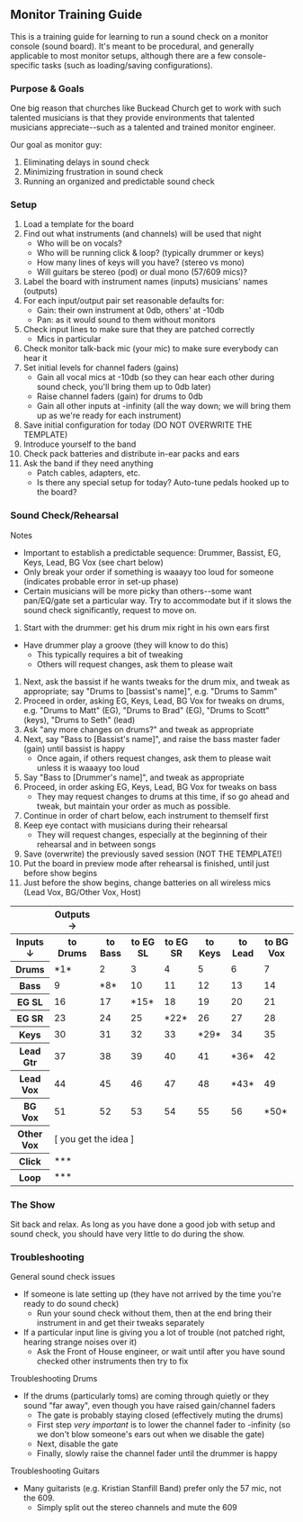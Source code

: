 <h2>Monitor Training Guide</h2>

This is a training guide for learning to run a sound check on a monitor console (sound board).  It's
meant to be procedural, and generally applicable to most monitor setups, although there are a few
console-specific tasks (such as loading/saving configurations).

<h3 id='purpose'>Purpose &amp; Goals</h3>

One big reason that churches like Buckead Church get to work with such talented musicians is that they provide environments that talented musicians appreciate--such as a talented and trained monitor engineer.

Our goal as monitor guy:

1. Eliminating delays in sound check
1. Minimizing frustration in sound check
1. Running an organized and predictable sound check

<h3 id='setup'>Setup</h3>

1. Load a template for the board
1. Find out what instruments (and channels) will be used that night
	- Who will be on vocals?
	- Who will be running click & loop? (typically drummer or keys)
	- How many lines of keys will you have? (stereo vs mono)
	- Will guitars be stereo (pod) or dual mono (57/609 mics)?
1. Label the board with instrument names (inputs) musicians' names (outputs)
1. For each input/output pair set reasonable defaults for:
	- Gain: their own instrument at 0db, others' at -10db
	- Pan: as it would sound to them without monitors
1. Check input lines to make sure that they are patched correctly
	- Mics in particular
1. Check monitor talk-back mic (your mic) to make sure everybody can hear it
1. Set initial levels for channel faders (gains)
    - Gain all vocal mics at -10db (so they can hear each other during sound check, you'll bring them up to 0db later)
    - Raise channel faders (gain) for drums to 0db
    - Gain all other inputs at -infinity (all the way down; we will bring them up as we're ready for each instrument)
1. Save initial configuration for today (DO NOT OVERWRITE THE TEMPLATE)
1. Introduce yourself to the band
1. Check pack batteries and distribute in-ear packs and ears
1. Ask the band if they need anything
	- Patch cables, adapters, etc.
	- Is there any special setup for today? Auto-tune pedals hooked up to the board?

<h3 id="soundcheck">Sound Check/Rehearsal</h3>

Notes

- Important to establish a predictable sequence: Drummer, Bassist, EG, Keys, Lead, BG Vox (see chart below)
- Only break your order if something is waaayy too loud for someone (indicates probable error in set-up phase)
- Certain musicians will be more picky than others--some want pan/EQ/gate set a particular way. Try to accommodate but if it slows the sound check significantly, request to move on.
	
1. Start with the drummer: get his drum mix right in his own ears first
  - Have drummer play a groove (they will know to do this)
	- This typically requires a bit of tweaking
	- Others will request changes, ask them to please wait
1. Next, ask the bassist if he wants tweaks for the drum mix, and tweak as appropriate; say "Drums to [bassist's name]", e.g. "Drums to Samm"
1. Proceed in order, asking EG, Keys, Lead, BG Vox for tweaks on drums, e.g. "Drums to Matt" (EG), "Drums to Brad" (EG), "Drums to Scott" (keys), "Drums to Seth" (lead)
1. Ask "any more changes on drums?" and tweak as appropriate
1. Next, say "Bass to [Bassist's name]", and raise the bass master fader (gain) until bassist is happy
	- Once again, if others request changes, ask them to please wait unless it is waaayy too loud
1. Say "Bass to [Drummer's name]", and tweak as appropriate
1. Proceed, in order asking EG, Keys, Lead, BG Vox for tweaks on bass
	- They may request changes to drums at this time, if so go ahead and tweak, but maintain your order as much as possible.
1. Continue in order of chart below, each instrument to themself first
1. Keep eye contact with musicians during their rehearsal
    - They will request changes, especially at the beginning of their rehearsal and in between songs
1. Save (overwrite) the previously saved session (NOT THE TEMPLATE!)
1. Put the board in preview mode after rehearsal is finished, until just before show begins
1. Just before the show begins, change batteries on all wireless mics (Lead Vox, BG/Other Vox, Host)

<table>
  <tr>
    <td></td>
    <th>Outputs &rarr;</th>
  </tr>
  <tr>
    <th>Inputs &darr;</th>
    <th>to Drums</th>
    <th>to Bass</th>
    <th>to EG SL</th>
    <th>to EG SR</th>
    <th>to Keys</th>
    <th>to Lead</th>
    <th>to BG Vox</th>
  </tr>
  <tr>
    <th>Drums</th>
    <td>*1*</td>
    <td>2</td>
    <td>3</td>
    <td>4</td>
    <td>5</td>
    <td>6</td>
    <td>7</td>
  </tr>
  <tr>
    <th>Bass</th>
    <td>9</td>
    <td>*8*</td>
    <td>10</td>
    <td>11</td>
    <td>12</td>
    <td>13</td>
    <td>14</td>
  </tr>
  <tr>
    <th>EG SL</th>
    <td>16</td>
    <td>17</td>
    <td>*15*</td>
    <td>18</td>
    <td>19</td>
    <td>20</td>
    <td>21</td>
  </tr>
  <tr>
    <th>EG SR</th>
    <td>23</td>
    <td>24</td>
    <td>25</td>
    <td>*22*</td>
    <td>26</td>
    <td>27</td>
    <td>28</td>
  </tr>
  <tr>
    <th>Keys</th>
    <td>30</td>
    <td>31</td>
    <td>32</td>
    <td>33</td>
    <td>*29*</td>
    <td>34</td>
    <td>35</td>
  </tr>
  <tr>
    <th>Lead Gtr</th>
    <td>37</td>
    <td>38</td>
    <td>39</td>
    <td>40</td>
    <td>41</td>
    <td>*36*</td>
    <td>42</td>
  </tr>
  <tr>
    <th>Lead Vox</th>
    <td>44</td>
    <td>45</td>
    <td>46</td>
    <td>47</td>
    <td>48</td>
    <td>*43*</td>
    <td>49</td>
  </tr>
  <tr>
    <th>BG Vox</th>
    <td>51</td>
    <td>52</td>
    <td>53</td>
    <td>54</td>
    <td>55</td>
    <td>56</td>
    <td>*50*</td>
  </tr>
  <tr>
    <th>Other Vox</th>
    <td colspan=7>[ you get the idea ]</td>
  </tr>
  <tr>
    <th>Click</th>
    <td>***</td>
    <td colspan=6></td>
  </tr>
  <tr>
    <th>Loop</th>
    <td>***</td>
    <td colspan=6></td>
  </tr>
</table>

<h3 id="show">The Show</h3>

Sit back and relax.  As long as you have done a good job with setup and sound check, you should have very little to do during the show.

<h3 id="troubleshooting">Troubleshooting</h3>

General sound check issues

- If someone is late setting up (they have not arrived by the time you're ready to do sound check)
  - Run your sound check without them, then at the end bring their instrument in and get their tweaks separately
- If a particular input line is giving you a lot of trouble (not patched right, hearing strange noises over it)
  - Ask the Front of House engineer, or wait until after you have sound checked other instruments then try to fix

Troubleshooting Drums

- If the drums (particularly toms) are coming through quietly or they sound "far away", even though you have raised gain/channel faders
  - The gate is probably staying closed (effectively muting the drums)
  - First step *very important* is to lower the channel fader to -infinity (so we don't blow someone's ears out when we disable the gate)
  - Next, disable the gate
  - Finally, slowly raise the channel fader until the drummer is happy

Troubleshooting Guitars

- Many guitarists (e.g. Kristian Stanfill Band) prefer only the 57 mic, not the 609.
  - Simply split out the stereo channels and mute the 609